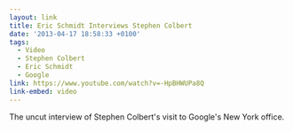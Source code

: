 ```yaml
---
layout: link
title: Eric Schmidt Interviews Stephen Colbert
date: '2013-04-17 18:58:33 +0100'
tags:
  - Video
  - Stephen Colbert
  - Eric Schmidt
  - Google
link: https://www.youtube.com/watch?v=-HpBHWUPa8Q
link-embed: video
---
```

The uncut interview of Stephen Colbert's visit to Google's New York office.
